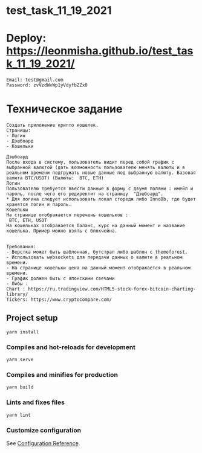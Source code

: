 # test_task_11_19_2021
# Deploy: https://leonmisha.github.io/test_task_11_19_2021/
```
Email: test@gmail.com
Password: zvVzdWvWp1yVdyfbZZx0
```
# Техническое задание
```
Создать приложение крипто кошелек.
Страницы:
- Логин
- Дэшбоард
- Кошельки

Дэшбоард
После входа в систему, пользователь видит перед собой график с выбранной валютой (дать возможность пользователю менять валюты и в реальном времени подгружать новые данные под выбранную валюту. Базовая валюта BTC/USDT) (Валюты:  BTC, ETH)
Логин
Пользователю требуется ввести данные в форму с двумя полями : имейл и пароль, после чего его редиректит на страницу  "Дэшбоард".
* Для логина следует использовать локал сторедж либо InnoDb, где будет хранятся логин и пароль.
Кошельки
На странице отображается перечень кошельков :
 BTC, ETH, USDT
На кошельках отображается баланс, курс на данный момент и название кошелька. Пример можно взять с блокчейна.


Требования:
- Верстка может быть шаблонная, бутстрап либо шаблон с themeforest.
- Использовать websockets для передачи данных о валюте в реальном времени.
- На странице кошельки цена на данный момент отображается в реальном времени.
- График должен быть с японскими свечами 
- Либы :
Chart : https://ru.tradingview.com/HTML5-stock-forex-bitcoin-charting-library/
Tickers: https://www.cryptocompare.com/
```

## Project setup
```
yarn install
```

### Compiles and hot-reloads for development
```
yarn serve
```

### Compiles and minifies for production
```
yarn build
```

### Lints and fixes files
```
yarn lint
```

### Customize configuration
See [Configuration Reference](https://cli.vuejs.org/config/).
